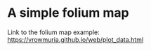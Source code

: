 # A simple folium map

Link to the folium map example: https://vrowmuria.github.io/web/plot_data.html
